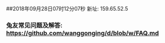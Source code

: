 ##2018年09月28日07时12分07秒 新址: 159.65.52.5
### 兔友常见问题及解答: https://github.com/wanggonging/d/blob/w/FAQ.md
